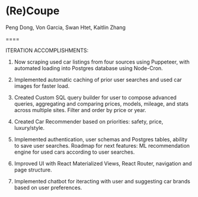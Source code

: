 # (Re)Coupe

Peng Dong, Von Garcia, Swan Htet, Kaitlin Zhang

====

ITERATION ACCOMPLISHMENTS: 

1. Now scraping used car listings from four sources using Puppeteer, with automated loading into Postgres database using Node-Cron. 

2. Implemented automatic caching of prior user searches and used car images for faster load.

3. Created Custom SQL query builder for user to compose advanced queries, aggregating and comparing prices, models, mileage, and stats across multiple sites. Filter and order by price or year.

4. Created Car Recommender based on priorities: safety, price, luxury/style. 

5. Implemented authentication, user schemas and Postgres tables, ability to save user searches. Roadmap for next features: ML recommendation engine for used cars according to user searches.

6. Improved UI with React Materialized Views, React Router, navigation and page structure.

7. Implemented chatbot for iteracting with user and suggesting car brands based on user preferences.
